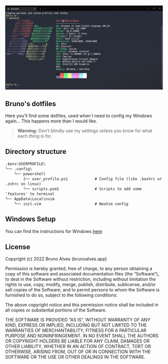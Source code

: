 ![terminal screenshot](./images/screenshot.png)


Bruno's dotfiles
----

Here you'll find some dotfiles, used when I need to config my Windows again... This happens more
than I would like.

> **Warning:** Don't blindly use my settings unless you know for what each thing
is for.

## Directory structure

    .$env:USERPROFILE\
    └── .config\
        └── powershell
            ├── user_profile.ps1        	# Config file (like .bashrc or .zshrc on linux)
            └── scripts.psm1		        # Scripts to add some 'features' to terminal
    └── AppData\Local\nvim
    	└── init.vim                        # NeoVim config 

## Windows Setup

You can find the instructions for Windows [here](WindowsPostInstall.md)


## License
Copyright (c) 2022 Bruno Alves (brunoalves.app)

Permission is hereby granted, free of charge, to any person obtaining a copy of this software and associated documentation files (the “Software”), to deal in the Software without restriction, including without limitation the rights to use, copy, modify, merge, publish, distribute, sublicense, and/or sell copies of the Software, and to permit persons to whom the Software is furnished to do so, subject to the following conditions:

The above copyright notice and this permission notice shall be included in all copies or substantial portions of the Software.

THE SOFTWARE IS PROVIDED “AS IS”, WITHOUT WARRANTY OF ANY KIND, EXPRESS OR IMPLIED, INCLUDING BUT NOT LIMITED TO THE WARRANTIES OF MERCHANTABILITY, FITNESS FOR A PARTICULAR PURPOSE AND NONINFRINGEMENT. IN NO EVENT SHALL THE AUTHORS OR COPYRIGHT HOLDERS BE LIABLE FOR ANY CLAIM, DAMAGES OR OTHER LIABILITY, WHETHER IN AN ACTION OF CONTRACT, TORT OR OTHERWISE, ARISING FROM, OUT OF OR IN CONNECTION WITH THE SOFTWARE OR THE USE OR OTHER DEALINGS IN THE SOFTWARE.
